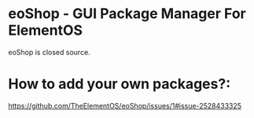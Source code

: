 # eoShop - GUI Package Manager For ElementOS
eoShop is closed source. 

# How to add your own packages?:
https://github.com/TheElementOS/eoShop/issues/1#issue-2528433325
